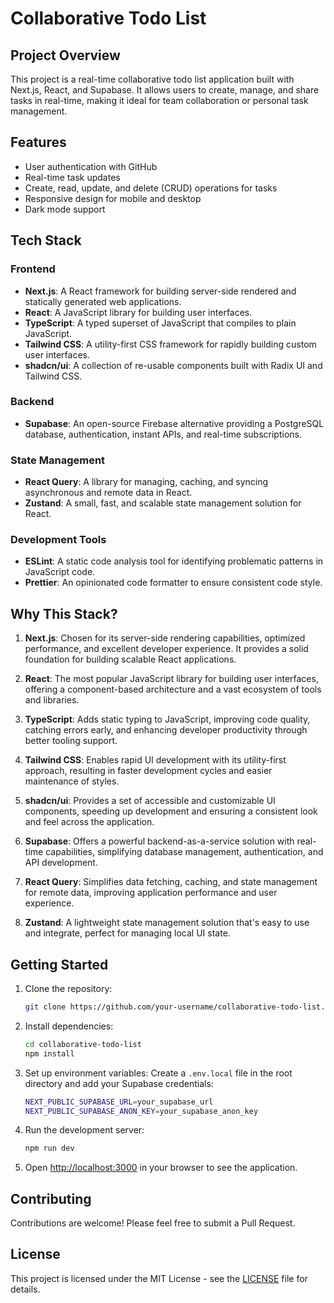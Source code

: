 # Collaborative Todo List

## Project Overview

This project is a real-time collaborative todo list application built with Next.js, React, and Supabase. It allows users to create, manage, and share tasks in real-time, making it ideal for team collaboration or personal task management.

## Features

- User authentication with GitHub
- Real-time task updates
- Create, read, update, and delete (CRUD) operations for tasks
- Responsive design for mobile and desktop
- Dark mode support

## Tech Stack

### Frontend
- **Next.js**: A React framework for building server-side rendered and statically generated web applications.
- **React**: A JavaScript library for building user interfaces.
- **TypeScript**: A typed superset of JavaScript that compiles to plain JavaScript.
- **Tailwind CSS**: A utility-first CSS framework for rapidly building custom user interfaces.
- **shadcn/ui**: A collection of re-usable components built with Radix UI and Tailwind CSS.

### Backend
- **Supabase**: An open-source Firebase alternative providing a PostgreSQL database, authentication, instant APIs, and real-time subscriptions.

### State Management
- **React Query**: A library for managing, caching, and syncing asynchronous and remote data in React.
- **Zustand**: A small, fast, and scalable state management solution for React.

### Development Tools
- **ESLint**: A static code analysis tool for identifying problematic patterns in JavaScript code.
- **Prettier**: An opinionated code formatter to ensure consistent code style.

## Why This Stack?

1. **Next.js**: Chosen for its server-side rendering capabilities, optimized performance, and excellent developer experience. It provides a solid foundation for building scalable React applications.

2. **React**: The most popular JavaScript library for building user interfaces, offering a component-based architecture and a vast ecosystem of tools and libraries.

3. **TypeScript**: Adds static typing to JavaScript, improving code quality, catching errors early, and enhancing developer productivity through better tooling support.

4. **Tailwind CSS**: Enables rapid UI development with its utility-first approach, resulting in faster development cycles and easier maintenance of styles.

5. **shadcn/ui**: Provides a set of accessible and customizable UI components, speeding up development and ensuring a consistent look and feel across the application.

6. **Supabase**: Offers a powerful backend-as-a-service solution with real-time capabilities, simplifying database management, authentication, and API development.

7. **React Query**: Simplifies data fetching, caching, and state management for remote data, improving application performance and user experience.

8. **Zustand**: A lightweight state management solution that's easy to use and integrate, perfect for managing local UI state.

## Getting Started

1. Clone the repository:
   ```bash
   git clone https://github.com/your-username/collaborative-todo-list.git
   ```

2. Install dependencies:
   ```bash
   cd collaborative-todo-list
   npm install
   ```

3. Set up environment variables:
   Create a `.env.local` file in the root directory and add your Supabase credentials:
   ```bash
   NEXT_PUBLIC_SUPABASE_URL=your_supabase_url
   NEXT_PUBLIC_SUPABASE_ANON_KEY=your_supabase_anon_key
   ```

4. Run the development server:
   ```bash
   npm run dev
   ```

5. Open [http://localhost:3000](http://localhost:3000) in your browser to see the application.

## Contributing

Contributions are welcome! Please feel free to submit a Pull Request.

## License

This project is licensed under the MIT License - see the [LICENSE](LICENSE) file for details.

